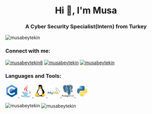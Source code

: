 <h1 align="center">Hi 👋, I'm Musa</h1>
<h3 align="center">A Cyber Security Specialist(Intern) from Turkey</h3>

<p align="left"> <img src="https://komarev.com/ghpvc/?username=musabeytekin&label=Profile%20views&color=0e75b6&style=flat" alt="musabeytekin" /> </p>

<h3 align="left">Connect with me:</h3>
<p align="left">
<a href="https://twitter.com/musabeytekin8" target="blank"><img align="center" src="https://raw.githubusercontent.com/rahuldkjain/github-profile-readme-generator/master/src/images/icons/Social/twitter.svg" alt="musabeytekin8" height="30" width="40" /></a>
<a href="https://linkedin.com/in/musabeytekin" target="blank"><img align="center" src="https://raw.githubusercontent.com/rahuldkjain/github-profile-readme-generator/master/src/images/icons/Social/linked-in-alt.svg" alt="musabeytekin" height="30" width="40" /></a>
<a href="https://instagram.com/musabeytekin" target="blank"><img align="center" src="https://raw.githubusercontent.com/rahuldkjain/github-profile-readme-generator/master/src/images/icons/Social/instagram.svg" alt="musabeytekin" height="30" width="40" /></a>
</p>

<h3 align="left">Languages and Tools:</h3>
<p align="left"> <a href="https://www.cprogramming.com/" target="_blank" rel="noreferrer"> <img src="https://raw.githubusercontent.com/devicons/devicon/master/icons/c/c-original.svg" alt="c" width="40" height="40"/> </a> <a href="https://www.java.com" target="_blank" rel="noreferrer"> <img src="https://raw.githubusercontent.com/devicons/devicon/master/icons/java/java-original.svg" alt="java" width="40" height="40"/> </a> <a href="https://www.linux.org/" target="_blank" rel="noreferrer"> <img src="https://raw.githubusercontent.com/devicons/devicon/master/icons/linux/linux-original.svg" alt="linux" width="40" height="40"/> </a> <a href="https://www.mysql.com/" target="_blank" rel="noreferrer"> <img src="https://raw.githubusercontent.com/devicons/devicon/master/icons/mysql/mysql-original-wordmark.svg" alt="mysql" width="40" height="40"/> </a> <a href="https://www.postgresql.org" target="_blank" rel="noreferrer"> <img src="https://raw.githubusercontent.com/devicons/devicon/master/icons/postgresql/postgresql-original-wordmark.svg" alt="postgresql" width="40" height="40"/> </a> <a href="https://www.python.org" target="_blank" rel="noreferrer"> <img src="https://raw.githubusercontent.com/devicons/devicon/master/icons/python/python-original.svg" alt="python" width="40" height="40"/> </a> </p>

<p><img align="left" src="https://github-readme-stats.vercel.app/api/top-langs?username=musabeytekin&show_icons=true&locale=en&layout=compact" alt="musabeytekin" /></p>

<p>&nbsp;<img align="center" src="https://github-readme-stats.vercel.app/api?username=musabeytekin&show_icons=true&locale=en" alt="musabeytekin" /></p>




